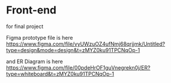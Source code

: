 # Front-end

for final project

Figma prototype file is here
https://www.figma.com/file/vyUWzuOZ4ufNmj68qrjjmk/Untitled?type=design&mode=design&t=zMYZ0ku91TPCNqOp-1

and ER Diagram is here
https://www.figma.com/file/00pdeHrOF1guVnegrekn0j/ER?type=whiteboard&t=zMYZ0ku91TPCNqOp-1
